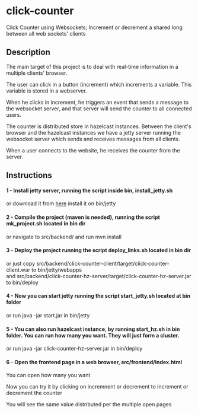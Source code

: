 # click-counter
Cilck Counter using Websockets; Increment or decrement a shared long between all web sockets' clients

<h2>Description</h2>
<p>The main target of this project is to deal with real-time information in a multiple clients' browser.</p>
<p>The user can click in a button (increment) which increments a variable. This variable is stored in a webserver.</p>
<p>When he clicks in increment, he triggers an event that sends a message to the websocket server, and that server will send the counter to all connected users.</p>
<p>The counter is distributed store in hazelcast instances. Between the client's browser and the hazelcast instances we have a jetty server running the websocket server which sends and receives messages from all clients.</p>
<p>When a user connects to the website, he receives the counter from the server.</p>

<h2>Instructions</h2>
<h4>1 - Install jetty server, running the script inside bin, install_jetty.sh</h4>
<p>or download it from <a href="http://central.maven.org/maven2/org/eclipse/jetty/jetty-distribution/9.4.6.v20170531/jetty-distribution-9.4.6.v20170531.zip">here</a> install it on bin/jetty</p>

<h4>2 - Compile the project (maven is needed), running the script mk_project.sh located in bin dir</h4>
<p>or navigate to src/backend/ and run mvn install</p>

<h4>3 - Deploy the project running the script deploy_links.sh located in bin dir</h4>
<p>or just copy src/backend/click-counter-client/target/click-counter-client.war to bin/jetty/webapps
<br/>and src/backend/click-counter-hz-server/target/click-counter-hz-server.jar to bin/deploy</p>

<h4>4 - Now you can start jetty running the script start_jetty.sh located at bin folder</h4>
<p>or run java -jar start.jar in bin/jetty</p>

<h4>5 - You can also run hazelcast instance, by running start_hz.sh in bin folder. You can run how many you want. They will just form a cluster.</h4>
<p>or run java -jar click-counter-hz-server.jar in bin/deploy</p>

<h4>6 - Open the frontend page in a web browser, src/frontend/index.html</h4>
<p>You can open how many you want</p>
<p>Now you can try it by clicking on incremnent or decrement to increment or decrement the counter</p>
<p>You will see the same value distributed per the multiple open pages</p>
